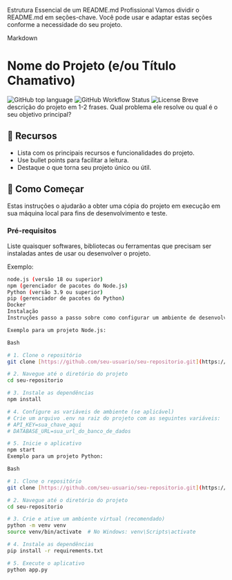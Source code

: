 Estrutura Essencial de um README.md Profissional
Vamos dividir o README.md em seções-chave. Você pode usar e adaptar estas seções conforme a necessidade do seu projeto.

Markdown

# Nome do Projeto (e/ou Título Chamativo)

![GitHub top language](https://img.shields.io/github/languages/top/seu-usuario/seu-repositorio)  ![GitHub Workflow Status](https://img.shields.io/github/actions/workflow/status/seu-usuario/seu-repositorio/seu-workflow.yml) ![License](https://img.shields.io/github/license/seu-usuario/seu-repositorio) Breve descrição do projeto em 1-2 frases. Qual problema ele resolve ou qual é o seu objetivo principal?

## 🌟 Recursos

* Lista com os principais recursos e funcionalidades do projeto.
* Use bullet points para facilitar a leitura.
* Destaque o que torna seu projeto único ou útil.

## 🚀 Como Começar

Estas instruções o ajudarão a obter uma cópia do projeto em execução em sua máquina local para fins de desenvolvimento e teste.

### Pré-requisitos

Liste quaisquer softwares, bibliotecas ou ferramentas que precisam ser instaladas antes de usar ou desenvolver o projeto.

Exemplo:
```bash
node.js (versão 18 ou superior)
npm (gerenciador de pacotes do Node.js)
Python (versão 3.9 ou superior)
pip (gerenciador de pacotes do Python)
Docker
Instalação
Instruções passo a passo sobre como configurar um ambiente de desenvolvimento e executar o projeto.

Exemplo para um projeto Node.js:

Bash

# 1. Clone o repositório
git clone [https://github.com/seu-usuario/seu-repositorio.git](https://github.com/seu-usuario/seu-repositorio.git)

# 2. Navegue até o diretório do projeto
cd seu-repositorio

# 3. Instale as dependências
npm install

# 4. Configure as variáveis de ambiente (se aplicável)
# Crie um arquivo .env na raiz do projeto com as seguintes variáveis:
# API_KEY=sua_chave_aqui
# DATABASE_URL=sua_url_do_banco_de_dados

# 5. Inicie o aplicativo
npm start
Exemplo para um projeto Python:

Bash

# 1. Clone o repositório
git clone [https://github.com/seu-usuario/seu-repositorio.git](https://github.com/seu-usuario/seu-repositorio.git)

# 2. Navegue até o diretório do projeto
cd seu-repositorio

# 3. Crie e ative um ambiente virtual (recomendado)
python -m venv venv
source venv/bin/activate  # No Windows: venv\Scripts\activate

# 4. Instale as dependências
pip install -r requirements.txt

# 5. Execute o aplicativo
python app.py

